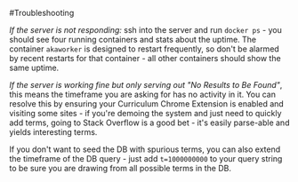 #Troubleshooting

*If the server is not responding:* ssh into the server and run `docker ps` - you should see four running containers and stats about the uptime. The container `akaworker` is designed to restart frequently, so don't be alarmed by recent restarts for that container - all other containers should show the same uptime.

*If the server is working fine but only serving out "No Results to Be Found"*, this means the timeframe you are asking for has no activity in it. You can resolve this by ensuring your Curriculum Chrome Extension is enabled and visiting some sites - if you're demoing the system and just need to quickly add terms, going to Stack Overflow is a good bet - it's easily parse-able and yields interesting terms.

If you don't want to seed the DB with spurious terms, you can also extend the timeframe of the DB query - just add `t=1000000000` to your query string to be sure you are drawing from all possible terms in the DB.
